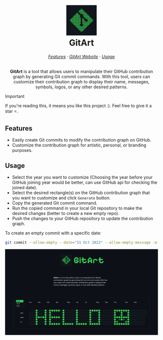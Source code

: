<h1 align="center">
	<img src="/public/assets/logo.svg" alt="Logo" width="100" height="100">
  <br/>
	GitArt
</h1>

<h6 align="center">
  <a href="#features">Features</a>
  ·
  <a href="https://sameemul-haque.github.io/GitArt/">GitArt Website</a>
  ·
  <a href="#usage">Usage</a>
</h6>

<p align="center">
  <b>GitArt</b> is a tool that allows users to manipulate their GitHub contribution graph by generating Git commit commands. With this tool, users can customize their contribution graph to display their name, messages, symbols, logos, or any other desired patterns.
</p>

> [!IMPORTANT]  
> If you're reading this, it means you like this project :). Feel free to give it a star ⭐.

## Features

- Easily create Git commits to modify the contribution graph on GitHub.
- Customize the contribution graph for artistic, personal, or branding purposes.

## Usage

- Select the year you want to customize (Choosing the year before your GitHub joining year would be better, can use GitHub api for checking the joined date).
- Select the desired rectangle(s) on the GitHub contribution graph that you want to customize and click `Generate` button.
- Copy the generated Git commit command.
- Run the copied command in your local Git repository to make the desired changes (better to create a new empty repo).
- Push the changes to your GitHub repository to update the contribution graph.

To create an empty commit with a specific date:
```bash
git commit --allow-empty --date="31 Oct 2022" --allow-empty-message -m ""
```

![preview](/public/banner.png "preview")